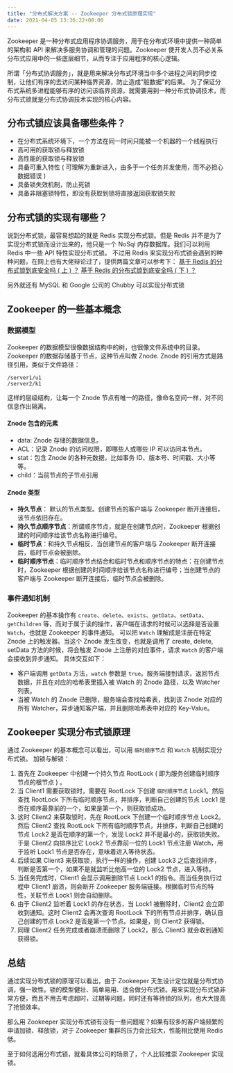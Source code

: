 ```yaml
---
title: "分布式解决方案 -- Zookeeper 分布式锁原理实现"
date: 2021-04-05 13:36:22+08:00
---
```


Zookeeper 是一种分布式应用程序协调服务，用于在分布式环境中提供一种简单的架构和 API 来解决多服务协调和管理的问题。Zookeeper 使开发人员不必关系分布式应用中的一些底层细节，从而专注于应用程序的核心逻辑。

<!-- more -->

所谓「分布式协调服务」，就是用来解决分布式环境当中多个进程之间的同步控制，让他们有序的去访问某种临界资源，防止造成"脏数据"的后果。
为了保证分布式系统多进程能够有序的访问该临界资源，就需要用到一种分布式协调技术，而分布式锁就是分布式协调技术实现的核心内容。

## 分布式锁应该具备哪些条件？

-   在分布式系统环境下，一个方法在同一时间只能被一个机器的一个线程执行
-   高可用的获取锁与释放锁
-   高性能的获取锁与释放锁
-   具备可重入特性 ( 可理解为重新进入，由多于一个任务并发使用，而不必担心数据错误 )
-   具备锁失效机制，防止死锁
-   具备非阻塞锁特性，即没有获取到锁将直接返回获取锁失败

## 分布式锁的实现有哪些？

说到分布式锁，最容易想起的就是 Redis 实现分布式锁。但是 Redis 并不是为了实现分布式锁而设计出来的，他只是一个 NoSql 内存数据库。我们可以利用 Redis 中一些 API 特性实现分布式锁。
不过用 Redis 来实现分布式锁会遇到的种种问题，在网上也有大佬辩论过了，提供两篇文章可以参考下：
 [基于 Redis 的分布式锁到底安全吗 ( 上 ) ？](http://zhangtielei.com/posts/blog-redlock-reasoning.html)
 [基于 Redis 的分布式锁到底安全吗 ( 下 ) ？](http://zhangtielei.com/posts/blog-redlock-reasoning-part2.html)

另外就还有 MySQL 和 Google 公司的 Chubby 可以实现分布式锁

## Zookeeper 的一些基本概念

### 数据模型

Zookeeper 的数据模型很像数据结构中的树，也很像文件系统中的目录。Zookeeper 的数据存储基于节点，这种节点叫做 Znode. Znode 的引用方式是路径引用，类似于文件路径：

```
/server1/u1
/server2/k1
```

这样的层级结构，让每一个 Znode 节点有唯一的路径，像命名空间一样，对不同信息作出隔离。

#### Znode 包含的元素

-   data: Znode 存储的数据信息。
-   ACL：记录 Znode 的访问权限，即哪些人或哪些 IP 可以访问本节点。
-   stat：包含 Znode 的各种元数据，比如事务 ID、版本号、时间戳、大小等等。
-   child：当前节点的子节点引用

#### Znode 类型

-   **持久节点**： 默认的节点类型。创建节点的客户端与 Zookeeper 断开连接后，该节点依旧存在。
-   **持久节点顺序节点**：所谓顺序节点，就是在创建节点时，Zookeeper 根据创建的时间顺序给该节点名称进行编号。
-   **临时节点**：和持久节点相反，当创建节点的客户端与 Zookeeper 断开连接后，临时节点会被删除。
-   **临时顺序节点**：临时顺序节点结合和临时节点和顺序节点的特点：在创建节点时，Zookeeper 根据创建的时间顺序给该节点名称进行编号；当创建节点的客户端与 Zookeeper 断开连接后，临时节点会被删除。

### 事件通知机制

Zookeeper 的基本操作有 `create`、`delete`、`exists`、`getData`、`setData`、`getChildren` 等，而对于属于读的操作，客户端在请求的时候可以选择是否设置 `Watch`，也就是 Zookeeper 的事件通知。
可以把 `Watch` 理解成是注册在特定 Znode 上的触发器。当这个 Znode 发生改变，也就是调用了 create, delete, setData 方法的时候，将会触发 Znode 上注册的对应事件，请求 `Watch` 的客户端会接收到异步通知。
具体交互如下：

-   客户端调用 `getData` 方法，`watch` 参数是 `true`。服务端接到请求，返回节点数据，并且在对应的哈希表里插入被 Watch 的 Znode 路径，以及 Watcher 列表。
-   当被 Watch 的 Znode 已删除，服务端会查找哈希表，找到该 Znode 对应的所有 Watcher，异步通知客户端，并且删除哈希表中对应的 Key-Value。

## Zookeeper 实现分布式锁原理

通过 Zookeeper 的基本概念可以看出，可以用 ` 临时顺序节点 ` 和 `Watch` 机制实现分布式锁。
加锁与解锁：

1.  首先在 Zookeeper 中创建一个持久节点 RootLock ( 即为服务创建临时顺序节点的根节点 ) 。
2.  当 Client1 需要获取锁时，需要在 RootLock 下创建 ` 临时顺序节点 ` Lock1。然后查找 RootLock 下所有临时顺序节点，并排序，判断自己创建的节点 Lock1 是否在顺序最靠前的一个，如果是第一个，则获取锁成功。
3.  这时 Client2 来获取锁时，先在 RootLock 下创建一个临时顺序节点 Lock2。然后 Client2 查找 RootLock 下所有临时顺序节点，并排序，判断自己创建的节点 Lock2 是否在顺序的第一个，发现 Lock2 并不是最小的，获取锁失败。于是 Client2 向排序比它 Lock2 节点靠前一位的 Lock1 节点注册 Watch，用于监听 Lock1 节点是否存在，意味着进入等待状态。
4.  后续如果 Client3 来获取锁，执行一样的操作，创建 Lock3 之后查找排序，判断是否第一个，如果不是就监听比他高一位的 Lock2 节点，进入等待。
5.  当任务完成时，Client1 会显示调用删除节点 Lock1 的指令。而当任务执行过程中 Client1 崩溃，则会断开 Zookeeper 服务端链接。根据临时节点的特性，关联节点 Lock1 则会自动删除。
6.  由于 Client2 监听着 Lock1 的存在状态，当 Lock1 被删除时，Client2 会立即收到通知。这时 Client2 会再次查询 RootLock 下的所有节点并排序，确认自己创建的节点 Lock2 是否是第一个节点。如果是，则 Client2 获得锁。
7.  同理 Client2 任务完成或者崩溃而删除了 Lock2，那么 Client3 就会收到通知获得锁。

## 总结

通过实现分布式锁的原理可以看出，由于 Zookeeper 天生设计定位就是分布式协调，强一致性。锁的模型健壮、简单易用、适合做分布式锁。用来实现分布式锁非常方便，而且不用去考虑超时，过期等问题，同时还有等待锁的队列，也大大提高了抢锁效率。

那么用 Zookeeper 实现分布式锁有没有一些问题呢？如果有较多的客户端频繁的申请加锁、释放锁，对于 Zookeeper 集群的压力会比较大，性能相比使用 Redis 低。

至于如何选用分布式锁，就看具体公司的场景了，个人比较推崇 Zookeeper 实现锁。
